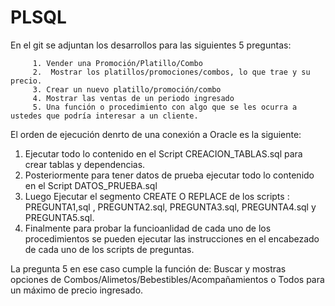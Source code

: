 # PLSQL
En el git se adjuntan los desarrollos para las siguientes 5 preguntas:

         1. Vender una Promoción/Platillo/Combo 
         2.  Mostrar los platillos/promociones/combos, lo que trae y su precio. 
         3. Crear un nuevo platillo/promoción/combo 
         4. Mostrar las ventas de un periodo ingresado  
         5. Una función o procedimiento con algo que se les ocurra a ustedes que podría interesar a un cliente.

El orden de ejecución denrto de una conexión a Oracle es la siguiente:

1. Ejecutar todo lo contenido en el Script CREACION_TABLAS.sql para crear tablas y dependencias.
2. Posteriormente para tener datos de prueba ejecutar todo lo contenido en el Script DATOS_PRUEBA.sql
3. Luego Ejecutar el segmento CREATE O REPLACE de los scripts : PREGUNTA1,sql , PREGUNTA2.sql, PREGUNTA3.sql, PREGUNTA4.sql y PREGUNTA5.sql.
4. Finalmente para probar la funcioanlidad de cada uno de los procedimientos se pueden ejecutar las instrucciones en el encabezado de cada uno de los scripts de preguntas.

La pregunta 5 en ese caso cumple la función de: Buscar y mostras opciones de Combos/Alimetos/Bebestibles/Acompañamientos o Todos para un máximo de precio ingresado.

